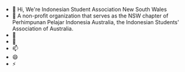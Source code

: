 - 👋 Hi, We're Indonesian Student Association New South Wales
- 👀 A non-profit organization that serves as the NSW chapter of Perhimpunan Pelajar Indonesia Australia, the Indonesian Students' Association of Australia.
- 🌱 
- 💞️ 
- 📫 
- 😄 
- ⚡ 

